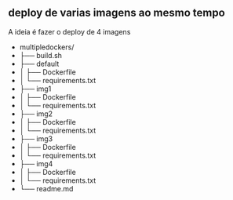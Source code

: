 ## deploy de varias imagens ao mesmo tempo

A ideia é fazer o deploy de 4 imagens

- multipledockers/
- ├── build.sh
- ├── default
- │   ├── Dockerfile
- │   └── requirements.txt
- ├── img1
- │   ├── Dockerfile
- │   └── requirements.txt
- ├── img2
- │   ├── Dockerfile
- │   └── requirements.txt
- ├── img3
- │   ├── Dockerfile
- │   └── requirements.txt
- ├── img4
- │   ├── Dockerfile
- │   └── requirements.txt
- └── readme.md
